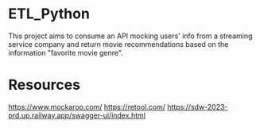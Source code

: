 # ETL_Python

This project aims to consume an API mocking users' info from a streaming service company and return movie recommendations based on the information "favorite movie genre".

# Resources
https://www.mockaroo.com/ 
https://retool.com/
https://sdw-2023-prd.up.railway.app/swagger-ui/index.html
